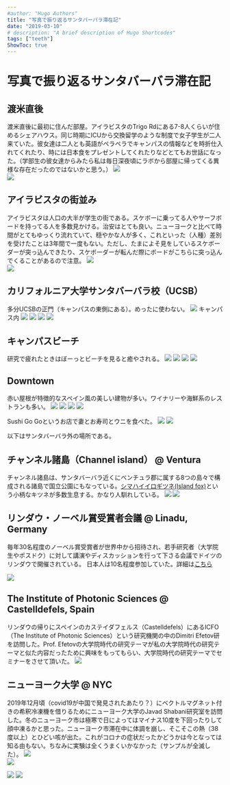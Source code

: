 ```yaml
---
#author: "Hugo Authors"
title: "写真で振り返るサンタバーバラ滞在記"
date: "2019-03-10"
# description: "A brief description of Hugo Shortcodes"
tags: ["teeth"]
ShowToc: true
---
```


# 写真で振り返るサンタバーバラ滞在記

## 渡米直後
渡米直後に最初に住んだ部屋。アイラビスタのTrigo Rdにある7-8人くらいが住めるシェアハウス。同じ時期にICUから交換留学のような制度で女子学生が二人来ていた。彼女達は二人とも英語がペラペラでキャンパスの情報などを時折仕入れてくれたり、時には日本食をプレゼントしてくれたりなどとてもお世話になった。（学部生の彼女達からみたら私は毎日深夜頃にラボから部屋に帰ってくる異様な存在だったのではないかと思う。）
![](imgs/2021-07-25-10-49-45.jpg)<br>
![](imgs/2021-07-25-10-50-03.jpg)

## アイラビスタの街並み
アイラビスタは人口の大半が学生の街である。スケボーに乗ってる人やサーフボードを持ってる人を多数見かける。治安はとても良い。ニューヨークと比べて時間がとてもゆっくり流れていて、穏やかな人が多く、これといった（人種）差別を受けたことは3年間で一度もない。ただし、たまによそ見をしているスケボーダーが突っ込んできたり、スケボーダーが転んだ際にボードがこちらに突っ込んでくることがあるので注意。
![](imgs/2021-07-25-11-00-02.jpg)<br>
![](imgs/2021-07-25-10-58-13.jpg)

## カリフォルニア大学サンタバーバラ校（UCSB）
多分UCSBの正門（キャンパスの東側にある）。めったに使わない。
![](imgs/2021-07-25-10-54-31.jpg)
キャンパス内
![](imgs/2021-07-25-10-53-31.jpg)
![](imgs/2021-07-25-10-51-49.jpg)
![](imgs/2021-07-25-11-32-45.jpg)
![](imgs/2021-07-25-10-52-58.jpg)

## キャンパスビーチ
研究で疲れたときはぼーっとビーチを見ると癒やされる。
![](imgs/2021-07-25-11-44-21.jpg)
![](imgs/2021-07-25-10-56-21.jpg)
![](imgs/2021-07-25-11-09-26.jpg)
![](imgs/2021-07-25-11-12-45.jpg)

## Downtown
赤い屋根が特徴的なスペイン風の美しい建物が多い。ワイナリーや海鮮系のレストランも多い。
![](imgs/2021-07-25-11-39-31.jpg)
![](imgs/2021-07-25-11-40-06.jpg)
![](imgs/2021-07-25-11-40-27.jpg)
![](imgs/2021-07-25-11-41-11.jpg)

Sushi Go Goというお店で妻とお寿司とウニを食べた。
![](imgs/2021-07-25-11-33-34.jpg)
![](imgs/2021-08-14-21-21-14.jpg)

以下はサンタバーバラ外の場所である。

## チャンネル諸島（Channel island） @ Ventura
チャンネル諸島は、サンタバーバラ近くにベンチュラ郡に属する8つの島々で構成される諸島で国立公園にもなっている。[シマハイイロギツネ(Island fox)](https://www.google.com/search?q=fox+channel+island&sxsrf=ALeKk01Ji-Np7d7ZHCXRcXXliZUxQi_2OA:1627670416849&source=lnms&tbm=isch&sa=X&ved=2ahUKEwiFrofouIvyAhVoFjQIHeY9Ds8Q_AUoAXoECAEQAw&biw=1848&bih=899#imgrc=r5r8yriLmEpykM)という小柄なキツネが多数生息する。かなり人馴れしている。
![](imgs/2021-07-25-11-14-26.jpg)
![](imgs/2021-07-25-11-14-35.jpg)

## リンダウ・ノーベル賞受賞者会議 @ Linadu, Germany
毎年30名程度のノーベル賞受賞者が世界中から招待され、若手研究者（大学院生やポスドク）に対して講演やディスカッションを行って下さる会議でドイツのリンダウで開催されている。
日本人は10名程度参加していた。詳細は[こちら](https://www.jsps.go.jp/j-lindau/)

![](imgs/2021-07-25-11-19-05.jpg)

## The Institute of Photonic Sciences @ Castelldefels, Spain
リンダウの帰りにスペインのカステイダフェルス（Castelldefels）にあるICFO（The Institute of Photonic Sciences）という研究機関の中のDimitri Efetov研を訪問した。Prof. Efetovの大学院時代の研究テーマが私の大学院時代の研究テーマと似た内容だったために興味をもってもらい、大学院時代の研究テーマでセミナーをさせて頂いた。
![](imgs/2021-07-25-11-21-00.jpg)

## ニューヨーク大学 @ NYC
2019年12月頃（covid19が中国で発見されたあたり？）にベクトルマグネット付きの希釈冷凍機を借りるためにニューヨーク大学のJavad Shabani研究室を訪問した。冬のニューヨーク市は極寒で日によってはマイナス10度を下回ったりして顔中凍るかと思った。ニューヨーク市滞在中に体調を崩し、そこそこの熱（38度以上）とひどい咳が出た。これがコロナの症状だったかどうかは今となっては知る由もない。ちなみに実験は全くうまくいかなかった（サンプルが全滅した）。
![](imgs/2021-07-25-11-34-17.jpg)<br>
![](imgs/2021-07-25-11-35-12.jpg)

![](imgs/2021-08-09-18-53-07.jpg)
![](imgs/2021-08-09-18-52-35.jpg)

